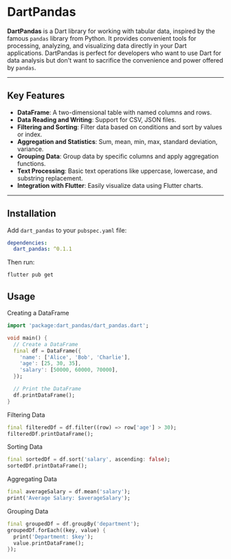 # DartPandas

**DartPandas** is a Dart library for working with tabular data, inspired by the famous `pandas` library from Python. It provides convenient tools for processing, analyzing, and visualizing data directly in your Dart applications. DartPandas is perfect for developers who want to use Dart for data analysis but don't want to sacrifice the convenience and power offered by `pandas`.

---

## Key Features

- **DataFrame**: A two-dimensional table with named columns and rows.
- **Data Reading and Writing**: Support for CSV, JSON files.
- **Filtering and Sorting**: Filter data based on conditions and sort by values or index.
- **Aggregation and Statistics**: Sum, mean, min, max, standard deviation, variance.
- **Grouping Data**: Group data by specific columns and apply aggregation functions.
- **Text Processing**: Basic text operations like uppercase, lowercase, and substring replacement.
- **Integration with Flutter**: Easily visualize data using Flutter charts.

---

## Installation

Add `dart_pandas` to your `pubspec.yaml` file:

```yaml
dependencies:
  dart_pandas: ^0.1.1
```

Then run:

```bash
flutter pub get
```

## Usage

Creating a DataFrame

```dart
import 'package:dart_pandas/dart_pandas.dart';

void main() {
  // Create a DataFrame
  final df = DataFrame({
    'name': ['Alice', 'Bob', 'Charlie'],
    'age': [25, 30, 35],
    'salary': [50000, 60000, 70000],
  });

  // Print the DataFrame
  df.printDataFrame();
}
```

Filtering Data

```dart
final filteredDf = df.filter((row) => row['age'] > 30);
filteredDf.printDataFrame();
```

Sorting Data

```dart
final sortedDf = df.sort('salary', ascending: false);
sortedDf.printDataFrame();
```

Aggregating Data

```dart
final averageSalary = df.mean('salary');
print('Average Salary: $averageSalary');
```

Grouping Data

```dart
final groupedDf = df.groupBy('department');
groupedDf.forEach((key, value) {
  print('Department: $key');
  value.printDataFrame();
});
```